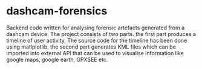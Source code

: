 # dashcam-forensics
Backend code written for analysing forensic artefacts generated from a dashcam device.
The project consists of two parts. the first part produces a timeline of user activity. The source code for the timeline has been done using matlplotlib.
the second part generates KML files which can be imported into external API that can be used to visualise information like google maps, google earth, GPXSEE etc.
